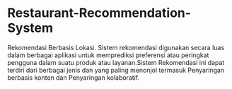 # Restaurant-Recommendation-System
Rekomendasi Berbasis Lokasi. Sistem rekomendasi digunakan secara luas dalam berbagai aplikasi untuk memprediksi preferensi atau peringkat pengguna dalam suatu produk atau layanan.Sistem Rekomendasi ini dapat terdiri dari berbagai jenis dan yang paling menonjol termasuk Penyaringan berbasis konten dan Penyaringan kolaboratif. 

